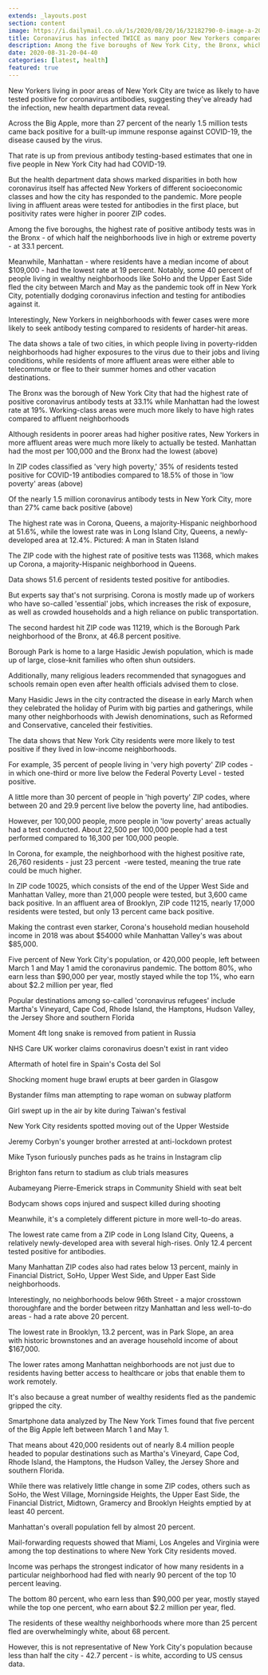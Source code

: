 ```yaml
---
extends: _layouts.post
section: content
image: https://i.dailymail.co.uk/1s/2020/08/20/16/32182790-0-image-a-20_1597936163154.jpg 
title: Coronavirus has infected TWICE as many poor New Yorkers compared to the richest residents 
description: Among the five boroughs of New York City, the Bronx, which has many poor neighborhoods, had the highest rate at 33.1% and Manhattan, with many well-off areas, had the lowest rate at 19%. 
date: 2020-08-31-20-04-40 
categories: [latest, health] 
featured: true 
--- 
```

New Yorkers living in poor areas of New York City are twice as likely to have tested positive for coronavirus antibodies, suggesting they've already had the infection, new health department data reveal.  

Across the Big Apple, more than 27 percent of the nearly 1.5 million tests came back positive for a built-up immune response against COVID-19, the disease caused by the virus. 

That rate is up from previous antibody testing-based estimates that one in five people in New York City had had COVID-19. 

But the health department data shows marked disparities in both how coronavirus itself has affected New Yorkers of different socioeconomic classes and how the city has responded to the pandemic. More people living in affluent areas were tested for antibodies in the first place, but positivity rates were higher in poorer ZIP codes.

Among the five boroughs, the highest rate of positive antibody tests was in the Bronx - of which half the neighborhoods live in high or extreme poverty - at 33.1 percent.

Meanwhile, Manhattan - where residents have a median income of about $109,000 - had the lowest rate at 19 percent. Notably, some 40 percent of people living in wealthy neighborhoods like SoHo and the Upper East Side fled the city between March and May as the pandemic took off in New York City, potentially dodging coronavirus infection and testing for antibodies against it. 

Interestingly, New Yorkers in neighborhoods with fewer cases were more likely to seek antibody testing compared to residents of harder-hit areas.

The data shows a tale of two cities, in which people living in poverty-ridden neighborhoods had higher exposures to the virus due to their jobs and living conditions, while residents of more affluent areas were either able to telecommute or flee to their summer homes and other vacation destinations. 

The Bronx was the borough of New York City that had the highest rate of positive coronavirus antibody tests at 33.1% while Manhattan had the lowest rate at 19%. Working-class areas were much more likely to have high rates compared to affluent neighborhoods 

Although residents in poorer areas had higher positive rates, New Yorkers in more affluent areas were much more likely to actually be tested. Manhattan had the most per 100,000 and the Bronx had the lowest (above)

In ZIP codes classified as 'very high poverty,' 35% of residents tested positive for COVID-19 antibodies compared to 18.5% of those in 'low poverty' areas (above)

Of the nearly 1.5 million coronavirus antibody tests in New York City, more than 27% came back positive (above)

The highest rate was in Corona, Queens, a majority-Hispanic neighborhood at 51.6%, while the lowest rate was in Long Island City, Queens, a newly-developed area at 12.4%. Pictured: A man in Staten Island 

The ZIP code with the highest rate of positive tests was 11368, which makes up Corona, a majority-Hispanic neighborhood in Queens.

Data shows 51.6 percent of residents tested positive for antibodies.

But experts say that's not surprising. Corona is mostly made up of workers who have so-called 'essential' jobs, which increases the risk of exposure, as well as crowded households and a high reliance on public transportation.

The second hardest hit ZIP code was 11219, which is the Borough Park neighborhood of the Bronx, at 46.8 percent positive.

Borough Park is home to a large Hasidic Jewish population, which is made up of large, close-knit families who often shun outsiders.

Additionally, many religious leaders recommended that synagogues and schools remain open even after health officials advised them to close.



Many Hasidic Jews in the city contracted the disease in early March when they celebrated the holiday of Purim with big parties and gatherings, while many other neighborhoods with Jewish denominations, such as Reformed and Conservative, canceled their festivities.  

The data shows that New York City residents were more likely to test positive if they lived in low-income neighborhoods.

For example, 35 percent of people living in 'very high poverty' ZIP codes - in which one-third or more live below the Federal Poverty Level - tested positive.

A little more than 30 percent of people in 'high poverty' ZIP codes, where between 20 and 29.9 percent live below the poverty line, had antibodies. 

However, per 100,000 people, more people in 'low poverty' areas actually had a test conducted. About 22,500 per 100,000 people had a test performed compared to 16,300 per 100,000 people.

In Corona, for example, the neighborhood with the highest positive rate, 26,760 residents - just 23 percent  -were tested, meaning the true rate could be much higher.

In ZIP code 10025, which consists of the end of the Upper West Side and Manhattan Valley, more than 21,000 people were tested, but 3,600 came back positive. In an affluent area of Brooklyn, ZIP code 11215, nearly 17,000 residents were tested, but only 13 percent came back positive.

Making the contrast even starker, Corona's household median household income in 2018 was about $54000 while Manhattan Valley's was about $85,000.

Five percent of New York City's population, or 420,000 people, left between March 1 and May 1 amid the coronavirus pandemic. The bottom 80%, who earn less than $90,000 per year, mostly stayed while the top 1%, who earn about $2.2 million per year, fled

Popular destinations among so-called 'coronavirus refugees' include Martha's Vineyard, Cape Cod, Rhode Island, the Hamptons, Hudson Valley, the Jersey Shore and southern Florida

Moment 4ft long snake is removed from patient in Russia

NHS Care UK worker claims coronavirus doesn't exist in rant video

Aftermath of hotel fire in Spain's Costa del Sol

Shocking moment huge brawl erupts at beer garden in Glasgow

Bystander films man attempting to rape woman on subway platform

Girl swept up in the air by kite during Taiwan's festival

New York City residents spotted moving out of the Upper Westside

Jeremy Corbyn's younger brother arrested at anti-lockdown protest

Mike Tyson furiously punches pads as he trains in Instagram clip

Brighton fans return to stadium as club trials measures

Aubameyang Pierre-Emerick straps in Community Shield with seat belt

Bodycam shows cops injured and suspect killed during shooting

Meanwhile, it's a completely different picture in more well-to-do areas.

The lowest rate came from a ZIP code in Long Island City, Queens, a relatively newly-developed area with several high-rises. Only 12.4 percent tested positive for antibodies.

Many Manhattan ZIP codes also had rates below 13 percent, mainly in Financial District, SoHo, Upper West Side, and Upper East Side neighborhoods.

Interestingly, no neighborhoods below 96th Street - a major crosstown thoroughfare and the border between ritzy Manhattan and less well-to-do areas - had a rate above 20 percent. 

The lowest rate in Brooklyn, 13.2 percent, was in Park Slope, an area with historic brownstones and an average household income of about $167,000.      

The lower rates among Manhattan neighborhoods are not just due to residents having better access to healthcare or jobs that enable them to work remotely.

It's also because a great number of wealthy residents fled as the pandemic gripped the city.







Smartphone data analyzed by The New York Times found that five percent of the Big Apple left between March 1 and May 1.

That means about 420,000 residents out of nearly 8.4 million people headed to popular destinations such as Martha's Vineyard, Cape Cod, Rhode Island, the Hamptons, the Hudson Valley, the Jersey Shore and southern Florida.

While there was relatively little change in some ZIP codes, others such as SoHo, the West Village, Morningside Heights, the Upper East Side, the Financial District, Midtown, Gramercy and Brooklyn Heights emptied by at least 40 percent.

Manhattan's overall population fell by almost 20 percent.

Mail-forwarding requests showed that Miami, Los Angeles and Virginia were among the top destinations to where New York City residents moved.

Income was perhaps the strongest indicator of how many residents in a particular neighborhood had fled with nearly 90 percent of the top 10 percent leaving. 

The bottom 80 percent, who earn less than $90,000 per year, mostly stayed while the top one percent, who earn about $2.2 million per year, fled.

The residents of these wealthy neighborhoods where more than 25 percent fled are overwhelmingly white, about 68 percent.

However, this is not representative of New York City's population because less than half the city - 42.7 percent - is white, according to US census data. 



